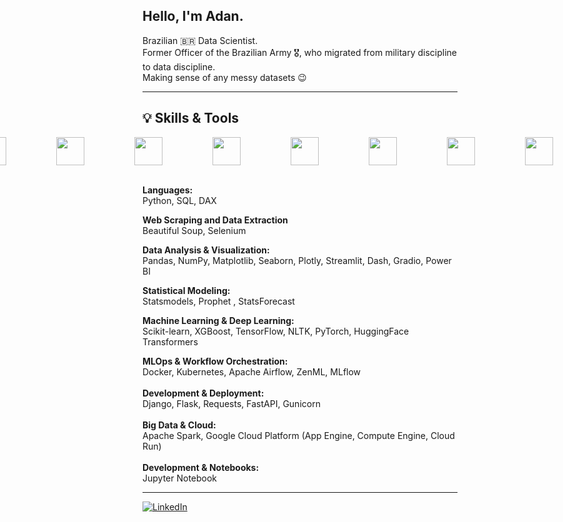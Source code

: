 ## Hello, I'm Adan. 
Brazilian 🇧🇷 Data Scientist.
<br>Former Officer of the Brazilian Army 🎖️, who migrated from military discipline to data discipline.
<br>Making sense of any messy datasets 😉

---

## 💡 Skills & Tools 
<div style="display: flex; justify-content: center;">
  <div style="display: flex; gap: 80px; align-items: center;">
    <img src="https://cdn.jsdelivr.net/gh/devicons/devicon@latest/icons/python/python-original-wordmark.svg" width="45" height="45">
    <img src="https://cdn.jsdelivr.net/gh/devicons/devicon@latest/icons/pandas/pandas-plain-wordmark.svg" width="45" height="45">          
    <img src="https://cdn.jsdelivr.net/gh/devicons/devicon@latest/icons/scikitlearn/scikitlearn-original.svg" width="45" height="45">
    <img src="https://cdn.jsdelivr.net/gh/devicons/devicon@latest/icons/tensorflow/tensorflow-original-wordmark.svg" width="45" height="45">
    <img src="https://cdn.jsdelivr.net/gh/devicons/devicon@latest/icons/keras/keras-original-wordmark.svg" width="45" height="45">
    <img src="https://cdn.jsdelivr.net/gh/devicons/devicon@latest/icons/pytorch/pytorch-original-wordmark.svg" width="45" height="45">
    <img src="https://cdn.jsdelivr.net/gh/devicons/devicon@latest/icons/numpy/numpy-original-wordmark.svg" width="45" height="45">
    <img src="https://cdn.jsdelivr.net/gh/devicons/devicon@latest/icons/matplotlib/matplotlib-original-wordmark.svg" width="45" height="45">
    <img src="https://cdn.jsdelivr.net/gh/devicons/devicon@latest/icons/plotly/plotly-original-wordmark.svg" width="45" height="45">  
    <img src="https://cdn.jsdelivr.net/gh/devicons/devicon@latest/icons/jupyter/jupyter-original-wordmark.svg" width="45" height="45">
    <img src="https://cdn.jsdelivr.net/gh/devicons/devicon@latest/icons/sqldeveloper/sqldeveloper-plain.svg" width="45" height="45">
    <img src="https://cdn.jsdelivr.net/gh/devicons/devicon@latest/icons/streamlit/streamlit-original-wordmark.svg" width="45" height="45">
    <img src="https://cdn.jsdelivr.net/gh/devicons/devicon@latest/icons/apacheairflow/apacheairflow-original-wordmark.svg" width="45" height="45">
    <img src="https://cdn.jsdelivr.net/gh/devicons/devicon@latest/icons/apachespark/apachespark-original-wordmark.svg" width="45" height="45">
    <img src="https://cdn.jsdelivr.net/gh/devicons/devicon@latest/icons/docker/docker-plain-wordmark.svg" width="45" height="45">
    <img src="https://cdn.jsdelivr.net/gh/devicons/devicon@latest/icons/flask/flask-original-wordmark.svg" width="45" height="45">
    <img src="https://cdn.jsdelivr.net/gh/devicons/devicon@latest/icons/selenium/selenium-original.svg" width="30" height="30" style="align-self: flex-start">
  </div>
</div>
<br>

**Languages:**  
Python, SQL, DAX

**Web Scraping and Data Extraction**<br>
Beautiful Soup, Selenium

**Data Analysis & Visualization:**  
Pandas, NumPy, Matplotlib, Seaborn, Plotly, Streamlit, Dash, Gradio, Power BI  

**Statistical Modeling:**  
Statsmodels, Prophet , StatsForecast

**Machine Learning & Deep Learning:**  
Scikit-learn, XGBoost, TensorFlow, NLTK, PyTorch, HuggingFace Transformers

**MLOps & Workflow Orchestration:**
<br>
Docker, Kubernetes, Apache Airflow, ZenML, MLflow
<br>
<br>
**Development & Deployment:**
<br>
Django, Flask, Requests, FastAPI, Gunicorn
<br>
<br>
**Big Data & Cloud:**
<br>
Apache Spark, Google Cloud Platform (App Engine, Compute Engine, Cloud Run)
<br>
<br>
**Development & Notebooks:**
<br>
Jupyter Notebook
<br>

---

[![LinkedIn](https://img.shields.io/badge/LinkedIn-0077B5?style=for-the-badge&logo=linkedin&logoColor=white)](https://www.linkedin.com/in/adan-siqueira/)

